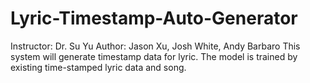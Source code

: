 # Lyric-Timestamp-Auto-Generator
Instructor: Dr. Su Yu
Author: Jason Xu, Josh White, Andy Barbaro
This system will generate timestamp data for lyric. The model is trained by existing time-stamped lyric data and song. 
